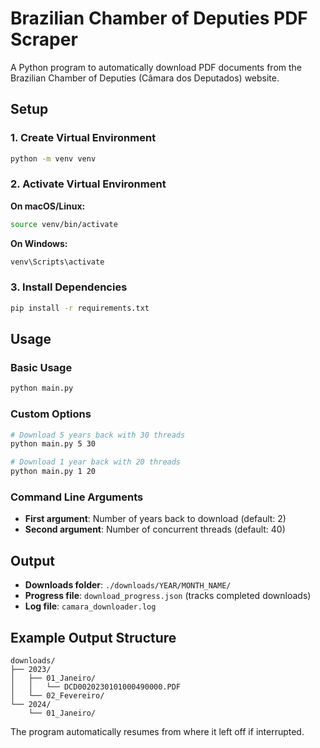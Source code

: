 # Brazilian Chamber of Deputies PDF Scraper

A Python program to automatically download PDF documents from the Brazilian Chamber of Deputies (Câmara dos Deputados) website.

## Setup

### 1. Create Virtual Environment
```bash
python -m venv venv
```

### 2. Activate Virtual Environment

**On macOS/Linux:**
```bash
source venv/bin/activate
```

**On Windows:**
```bash
venv\Scripts\activate
```

### 3. Install Dependencies
```bash
pip install -r requirements.txt
```

## Usage

### Basic Usage
```bash
python main.py
```

### Custom Options
```bash
# Download 5 years back with 30 threads
python main.py 5 30

# Download 1 year back with 20 threads  
python main.py 1 20
```

### Command Line Arguments
- **First argument**: Number of years back to download (default: 2)
- **Second argument**: Number of concurrent threads (default: 40)

## Output

- **Downloads folder**: `./downloads/YEAR/MONTH_NAME/`
- **Progress file**: `download_progress.json` (tracks completed downloads)
- **Log file**: `camara_downloader.log`

## Example Output Structure
```
downloads/
├── 2023/
│   ├── 01_Janeiro/
│   │   └── DCD0020230101000490000.PDF
│   └── 02_Fevereiro/
└── 2024/
    └── 01_Janeiro/
```

The program automatically resumes from where it left off if interrupted.
